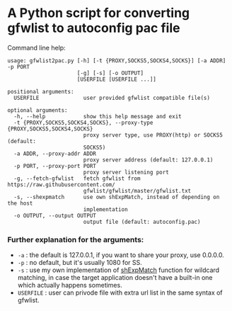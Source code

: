 # A Python script for converting gfwlist to autoconfig pac file

Command line help:  
  
```
usage: gfwlist2pac.py [-h] [-t {PROXY,SOCKS5,SOCKS4,SOCKS}] [-a ADDR] -p PORT  
                      [-g] [-s] [-o OUTPUT]  
                      [USERFILE [USERFILE ...]]  
  
positional arguments: 
  USERFILE              user provided gfwlist compatible file(s)  
  
optional arguments:  
  -h, --help            show this help message and exit  
  -t {PROXY,SOCKS5,SOCKS4,SOCKS}, --proxy-type {PROXY,SOCKS5,SOCKS4,SOCKS}  
                        proxy server type, use PROXY(http) or SOCKS5 (default:  
                        SOCKS5)  
  -a ADDR, --proxy-addr ADDR  
                        proxy server address (default: 127.0.0.1)  
  -p PORT, --proxy-port PORT  
                        proxy server listening port  
  -g, --fetch-gfwlist   fetch gfwlist from https://raw.githubusercontent.com/  
                        gfwlist/gfwlist/master/gfwlist.txt  
  -s, --shexpmatch      use own shExpMatch, instead of depending on the host  
                        implementation  
  -o OUTPUT, --output OUTPUT  
                        output file (default: autoconfig.pac)  
```

### Further explanation for the arguments:  

- `-a` : the default is 127.0.0.1, if you want to share your proxy, use 0.0.0.0.  
- `-p` : no default, but it's usually 1080 for SS.  
- `-s` : use my own implementation of [shExpMatch](https://gist.github.com/meoow/e74946245a74116a0d0a01e98dcba962) function for wildcard matching, in case the target application doesn't have a built-in one which actually happens sometimes.  
- `USERFILE` : user can privode file with extra url list in the same syntax of gfwlist.  

